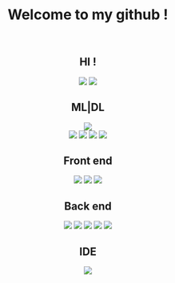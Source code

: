 <div align='center'>
    <h1>Welcome to my github !</h1> <br>
    <div id="contact" align='center'>
        <h2>HI !</h2>
        <a href='https://www.facebook.com/3T520L/'><img src='https://img.shields.io/badge/Facebook-1877F2?style=for-the-badge&logo=facebook&logoColor=white'></a>
        <a href='https://github.com/ttthanhf'><img src='https://img.shields.io/badge/GitHub-100000?style=for-the-badge&logo=github&logoColor=white'></a>
    </div>
    <div id="skills" align='center'>
        <div id="python" align='center'>
            <h2>ML|DL</h2>
            <a href=''><img src='https://img.shields.io/badge/Python-3776AB?style=for-the-badge&logo=python&logoColor=white'></a>
            <div class="ML/DL" align='center'>
                <a href=''><img src='https://img.shields.io/badge/Keras-%23D00000.svg?style=for-the-badge&logo=Keras&logoColor=white'></a>
                <a href=''><img src='https://img.shields.io/badge/numpy-%23013243.svg?style=for-the-badge&logo=numpy&logoColor=white'></a>
                <a href=''><img src='https://img.shields.io/badge/PyTorch-%23EE4C2C.svg?style=for-the-badge&logo=PyTorch&logoColor=white'></a>
                <a href=''><img src='https://img.shields.io/badge/TensorFlow-%23FF6F00.svg?style=for-the-badge&logo=TensorFlow&logoColor=white'></a>
            </div>
        </div>
    <div id="webdev" align='center'>
        <div class="frontend" align='center'>
            <h2>Front end</h2>
            <a href=''><img src='https://img.shields.io/badge/HTML5-E34F26?style=for-the-badge&logo=html5&logoColor=white'></a>
            <a href=''><img src='https://img.shields.io/badge/CSS3-1572B6?style=for-the-badge&logo=css3&logoColor=white'></a>
            <a href=''><img src='https://img.shields.io/badge/JavaScript-F7DF1E?style=for-the-badge&logo=javascript&logoColor=black'></a>
        </div>
        <div id="backend" align='center'>
            <h2>Back end</h2>
            <a href=''><img src='https://img.shields.io/badge/Node.js-43853D?style=for-the-badge&logo=node.js&logoColor=white'></a>
            <a href=''><img src='https://img.shields.io/badge/Express.js-404D59?style=for-the-badge'></a>
            <a href=''><img src='https://img.shields.io/badge/MySQL-00000F?style=for-the-badge&logo=mysql&logoColor=white'></a>
            <a href=''><img src='https://img.shields.io/badge/MongoDB-4EA94B?style=for-the-badge&logo=mongodb&logoColor=white'></a>
            <a href=''><img src='https://img.shields.io/badge/Heroku-430098?style=for-the-badge&logo=heroku&logoColor=white'></a>  
            </div>
        </div>    
    </div>
    <div id="IDE" align='center'>
        <h2>IDE</h2>
        <a href=''><img src='https://img.shields.io/badge/Visual_Studio_Code-0078D4?style=for-the-badge&logo=visual%20studio%20code&logoColor=white'></a>  
    </div>
    
</div>
  
